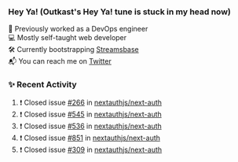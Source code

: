 ### Hey Ya! (Outkast's Hey Ya! tune is stuck in my head now)

💼 Previously worked as a DevOps engineer  
💻 Mostly self-taught web developer  
🛠️ Currently bootstrapping [Streamsbase](https://streamsbase.com)  
📬 You can reach me on [Twitter](https://twitter.com/LoriKarikari)

### ✨ Recent Activity

<!--START_SECTION:activity-->
1. ❗️ Closed issue [#266](https://github.com/nextauthjs/next-auth/issues/266) in [nextauthjs/next-auth](https://github.com/nextauthjs/next-auth)
2. ❗️ Closed issue [#545](https://github.com/nextauthjs/next-auth/issues/545) in [nextauthjs/next-auth](https://github.com/nextauthjs/next-auth)
3. ❗️ Closed issue [#536](https://github.com/nextauthjs/next-auth/issues/536) in [nextauthjs/next-auth](https://github.com/nextauthjs/next-auth)
4. ❗️ Closed issue [#851](https://github.com/nextauthjs/next-auth/issues/851) in [nextauthjs/next-auth](https://github.com/nextauthjs/next-auth)
5. ❗️ Closed issue [#309](https://github.com/nextauthjs/next-auth/issues/309) in [nextauthjs/next-auth](https://github.com/nextauthjs/next-auth)
<!--END_SECTION:activity-->
